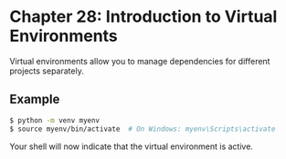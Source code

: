 # Chapter 28: Introduction to Virtual Environments

Virtual environments allow you to manage dependencies for different projects separately.

## Example

```bash
$ python -m venv myenv
$ source myenv/bin/activate  # On Windows: myenv\Scripts\activate
```

Your shell will now indicate that the virtual environment is active.